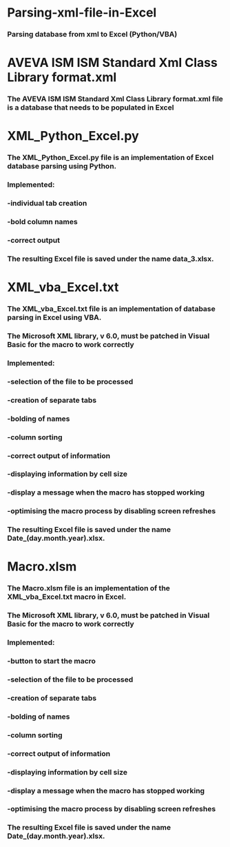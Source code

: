 # Parsing-xml-file-in-Excel
### Parsing database from xml to Excel (Python/VBA)


# AVEVA ISM ISM Standard Xml Class Library format.xml
### The AVEVA ISM ISM Standard Xml Class Library format.xml file is a database that needs to be populated in Excel

# XML_Python_Excel.py
### The XML_Python_Excel.py file is an implementation of Excel database parsing using Python.
### Implemented:
 ### -individual tab creation
 ### -bold column names
 ### -correct output
### The resulting Excel file is saved under the name data_3.xlsx.

# XML_vba_Excel.txt
### The XML_vba_Excel.txt file is an implementation of database parsing in Excel using VBA.
### The Microsoft XML library, v 6.0, must be patched in Visual Basic for the macro to work correctly
### Implemented:
 ### -selection of the file to be processed
 ### -creation of separate tabs
 ### -bolding of names
 ### -column sorting
 ### -correct output of information
 ### -displaying information by cell size
 ### -display a message when the macro has stopped working
 ### -optimising the macro process by disabling screen refreshes 
### The resulting Excel file is saved under the name Date_(day.month.year).xlsx.

# Macro.xlsm
### The Macro.xlsm file is an implementation of the XML_vba_Excel.txt macro in Excel.
### The Microsoft XML library, v 6.0, must be patched in Visual Basic for the macro to work correctly
### Implemented:
 ### -button to start the macro
 ### -selection of the file to be processed
 ### -creation of separate tabs
 ### -bolding of names
 ### -column sorting
 ### -correct output of information
 ### -displaying information by cell size
 ### -display a message when the macro has stopped working
 ### -optimising the macro process by disabling screen refreshes 
### The resulting Excel file is saved under the name Date_(day.month.year).xlsx.
